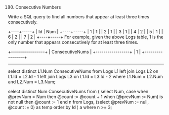 180. Consecutive Numbers

Write a SQL query to find all numbers that appear at least three times consecutively.

+----+-----+
| Id | Num |
+----+-----+
| 1  |  1  |
| 2  |  1  |
| 3  |  1  |
| 4  |  2  |
| 5  |  1  |
| 6  |  2  |
| 7  |  2  |
+----+-----+
For example, given the above Logs table, 1 is the only number that appears consecutively for at least three times.

+-----------------+
| ConsecutiveNums |
+-----------------+
| 1               |
+-----------------+

------------------------------------------------------------------------------------------------

select distinct L1.Num ConsecutiveNums 
from Logs L1
left join Logs L2 on L1.Id = L2.Id - 1
left join Logs L3 on L1.Id = L3.Id - 2
where L1.Num = L2.Num and L2.Num = L3.Num;


select distinct Num ConsecutiveNums from (
    select Num,
        case
            when @prevNum = Num then @count := @count + 1
            when (@prevNum := Num) is not null then @count := 1
        end n
    from Logs, (select @prevNum := null, @count := 0) as temp
    order by Id
) a where n >= 3;